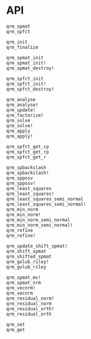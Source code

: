 # API

```@docs
qrm_spmat
qrm_spfct
```

```@docs
qrm_init
qrm_finalize
```

```@docs
qrm_spmat_init
qrm_spmat_init!
qrm_spmat_destroy!
```

```@docs
qrm_spfct_init
qrm_spfct_init!
qrm_spfct_destroy!
```

```@docs
qrm_analyse
qrm_analyse!
qrm_update!
qrm_factorize!
qrm_solve
qrm_solve!
qrm_apply
qrm_apply!
```

```@docs
qrm_spfct_get_cp
qrm_spfct_get_rp
qrm_spfct_get_r
```

```@docs
qrm_spbackslash
qrm_spbackslash!
qrm_spposv
qrm_spposv!
qrm_least_squares
qrm_least_squares!
qrm_least_squares_semi_normal
qrm_least_squares_semi_normal!
qrm_min_norm
qrm_min_norm!
qrm_min_norm_semi_normal
qrm_min_norm_semi_normal!
qrm_refine
qrm_refine!
```

```@docs
qrm_update_shift_spmat!
qrm_shift_spmat
qrm_shifted_spmat
qrm_golub_riley!
qrm_golub_riley
```

```@docs
qrm_spmat_mv!
qrm_spmat_nrm
qrm_vecnrm!
qrm_vecnrm
qrm_residual_norm!
qrm_residual_norm
qrm_residual_orth!
qrm_residual_orth
```

```@docs
qrm_set
qrm_get
```
